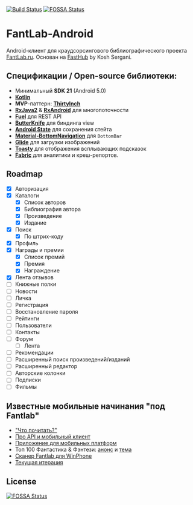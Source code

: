 [![Build Status](https://travis-ci.org/kenrube/FantLab-client.svg?branch=master)](https://travis-ci.org/kenrube/FantLab-client)
[![FOSSA Status](https://app.fossa.io/api/projects/git%2Bgithub.com%2FFantLab%2FFantLab-Android.svg?type=shield)](https://app.fossa.io/projects/git%2Bgithub.com%2FFantLab%2FFantLab-Android?ref=badge_shield)

# FantLab-Android
Android-клиент для краудсорсингового библиографического проекта [FantLab.ru](https://fantlab.ru). Основан на [FastHub](https://github.com/k0shk0sh/FastHub) by Kosh Sergani.

## Спецификации / Open-source библиотеки:
- Минимальный **SDK 21** (Android 5.0)
- [**Kotlin**](https://github.com/JetBrains/kotlin)
- **MVP**-паттерн: [**ThirtyInch**](https://github.com/grandcentrix/ThirtyInch)
- [**RxJava2**](https://github.com/ReactiveX/RxJava) & [**RxAndroid**](https://github.com/ReactiveX/RxAndroid) для многопоточности
- [**Fuel**](https://github.com/kittinunf/Fuel) для REST API
- [**ButterKnife**](https://github.com/JakeWharton/butterknife) для биндинга view
- [**Android State**](https://github.com/evernote/android-state) для сохранения стейта
- [**Material-BottomNavigation**](https://github.com/sephiroth74/Material-BottomNavigation) для `BottomBar`
- [**Glide**](https://github.com/bumptech/glide) для загрузки изображений
- [**Toasty**](https://github.com/GrenderG/Toasty) для отображения всплывающих подсказок
- [**Fabric**](https://fabric.io/kits/android/crashlytics) для аналитики и креш-репортов.

## Roadmap
- [x] Авторизация
- [x] Каталоги
  - [x] Список авторов
  - [x] Библиография автора
  - [x] Произведение
  - [x] Издание
- [x] Поиск
  - [x] По штрих-коду
- [x] Профиль
- [x] Награды и премии
  - [x] Список премий
  - [x] Премия
  - [x] Награждение
- [x] Лента отзывов
- [ ] Книжные полки
- [ ] Новости
- [ ] Личка
- [ ] Регистрация
- [ ] Восстановление пароля
- [ ] Рейтинги
- [ ] Пользователи
- [ ] Контакты
- [ ] Форум
  - [ ] Лента
- [ ] Рекомендации
- [ ] Расширенный поиск произведений/изданий
- [ ] Расширенный редактор
- [ ] Авторские колонки
- [ ] Подписки
- [ ] Фильмы

## Известные мобильные начинания "под Fantlab"
- ["Что почитать?"](https://fantlab.ru/forum/forum2page5/topic6858page1)
- [Про API и мобильный клиент](https://fantlab.ru/forum/forum2page6/topic7543page1)
- [Приложение для мобильных платформ](https://fantlab.ru/forum/forum2page3/topic8769page1)
- Топ 100 Фантастика & Фэнтези: [анонс](https://fantlab.ru/blogarticle32490) и [тема](https://fantlab.ru/forum/forum2page2/topic9391page1)
- [Сканер Fantlab для WinPhone](https://fantlab.ru/forum/forum2page3/topic9396page1)
- [Текущая итерация](https://fantlab.ru/forum/forum2page1/topic10144page1)


## License
[![FOSSA Status](https://app.fossa.io/api/projects/git%2Bgithub.com%2FFantLab%2FFantLab-Android.svg?type=large)](https://app.fossa.io/projects/git%2Bgithub.com%2FFantLab%2FFantLab-Android?ref=badge_large)
